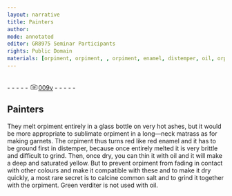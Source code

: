 ```yaml
---
layout: narrative
title: Painters
author:
mode: annotated
editor: GR8975 Seminar Participants
rights: Public Domain
materials: [orpiment, orpiment, , orpiment, enamel, distemper, oil, orpiment, salt, orpiment, Green, verditer, oil]
---
```


 <br/>- - - - - <a href="http://gallica.bnf.fr/ark:/12148/btv1b10500001g/f24.image"><img src="../assets/photo-icon.png" alt="folio image: " style="display:inline-block; margin-bottom:-3px;"/>009v</a> - - - - - <br/> 
##  Painters 

 
   They melt orpiment entirely in a glass bottle on very hot ashes, but it would be more appropriate to sublimate orpiment in a long—neck matrass as for making garnets. The orpiment thus turns red like red enamel and it has to be ground first in distemper, because once entirely melted it is very brittle and difficult to grind. Then, once dry, you can thin it with oil and it will make a deep and saturated yellow. But to prevent orpiment from fading in contact with other colours and make it compatible with these and to make it dry quickly, a most rare secret is to calcine common salt and to grind it together with the orpiment. Green verditer is not used with oil. 
 